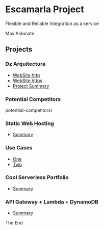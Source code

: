 # Escamarla Project
Flexible and Reliable Integration as a service

Max Aldunate

## Projects

### Dz Arquitectura
* [WebSite http](http://www.dzarquitectura.com)
* [WebSite https](https://www.dzarquitectura.com)
* [Project Summary](dz-arquitectura/readme.md)

### Potential Competitors
potential-competitors/

### Static Web Hosting
* [Summary](static-web-hosting/readme.md)

### Use Cases
* [One](use-cases/UseCase.%20Distribuidores%20del%20Mediterraneo.txt)
* [Two](use-cases/UseCase.%20Mobile%20Apps%20Spain.txt)

### Cool Serverless Portfolio
* [Summary](serverless-portfolio/readme.md)

### API Gateway + Lambda + DynamoDB
* [Summary](api-gateway/readme.md)

The End
